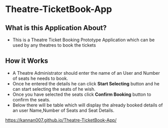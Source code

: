 # Theatre-TicketBook-App

## What is this Application About?

  * This is a Theatre Ticket Booking Prototype Application which can be used by any theatres to book the tickets 
  
## How it Works

  * A Theatre Administrator should enter the name of an User and Number of seats he needs to book.
  * Once he entered the details he can click **Start Selecting** button and he can start selecting the seats of he wish.
  * Once you have selected the seats click **Confirm Booking** button to confirm the seats.
  * Below there will be table which will display the already booked details of an user Name,Number of Seats and Seat Details. 
  
https://kannan007.github.io/Theatre-TicketBook-App/  
